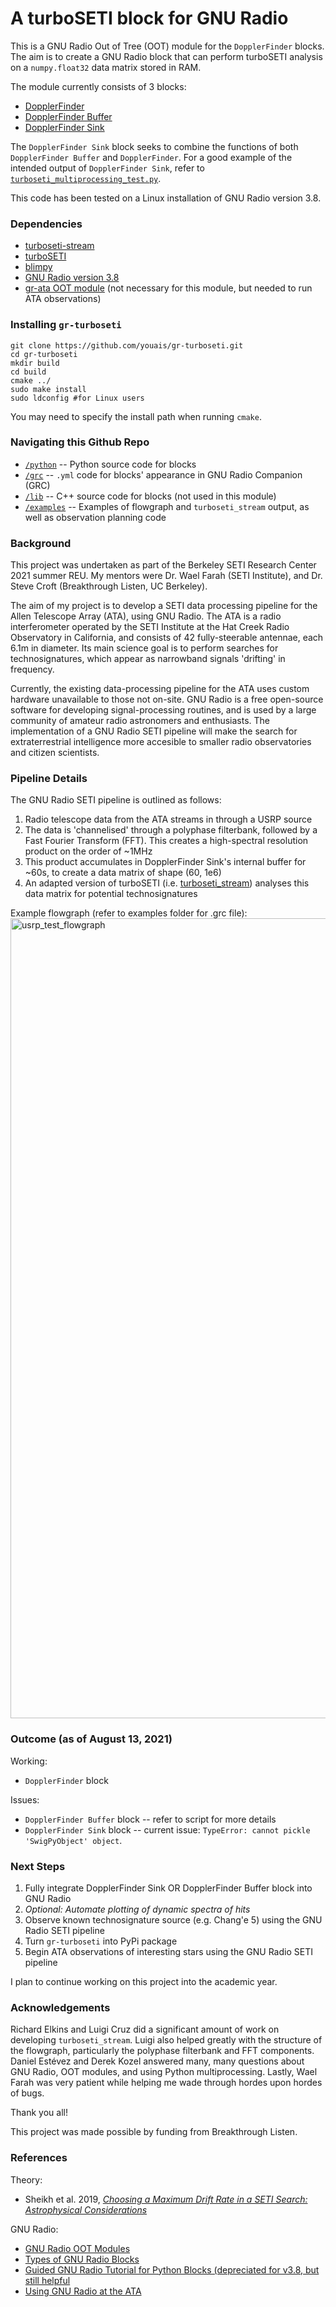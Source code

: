 # A turboSETI block for GNU Radio

This is a GNU Radio Out of Tree (OOT) module for the `DopplerFinder` blocks. The aim is to create a GNU Radio block that can perform turboSETI analysis on a `numpy.float32` data matrix stored in RAM.

The module currently consists of 3 blocks:
- [DopplerFinder](https://github.com/youais/gr-turboseti/blob/master/python/find_et.py)
- [DopplerFinder Buffer](https://github.com/youais/gr-turboseti/blob/master/python/find_et_buffer.py)
- [DopplerFinder Sink](https://github.com/youais/gr-turboseti/blob/master/python/find_et_sync.py)

The `DopplerFinder Sink` block seeks to combine the functions of both `DopplerFinder Buffer` and `DopplerFinder`. For a good example of the intended output of `DopplerFinder Sink`, refer to [`turboseti_multiprocessing_test.py`](https://github.com/youais/gr-turboseti/blob/master/examples/turboseti_multiprocessing_test.py). 

This code has been tested on a Linux installation of GNU Radio version 3.8.


### Dependencies

- [turboseti-stream](https://github.com/luigifcruz/turboseti-stream)
- [turboSETI](https://github.com/UCBerkeleySETI/turbo_seti/tree/e9dbcd8319cf332858ed95e3090ae1feeebab25d)
- [blimpy](https://github.com/UCBerkeleySETI/blimpy)
- [GNU Radio version 3.8](https://wiki.gnuradio.org/index.php/InstallingGR)
- [gr-ata OOT module](https://github.com/SETIatHCRO/gr-ata) (not necessary for this module, but needed to run ATA observations)


### Installing `gr-turboseti`

```
git clone https://github.com/youais/gr-turboseti.git
cd gr-turboseti
mkdir build
cd build
cmake ../
sudo make install
sudo ldconfig #for Linux users
```
You may need to specify the install path when running `cmake`.


### Navigating this Github Repo

- [`/python`](https://github.com/youais/gr-turboseti/tree/master/python) -- Python source code for blocks
- [`/grc`](https://github.com/youais/gr-turboseti/tree/master/grc) -- `.yml` code for blocks' appearance in GNU Radio Companion (GRC)
- [`/lib`](https://github.com/youais/gr-turboseti/tree/master/lib) -- C++ source code for blocks (not used in this module)
- [`/examples`](https://github.com/youais/gr-turboseti/tree/master/examples) -- Examples of flowgraph and `turboseti_stream` output, as well as observation planning code


### Background

This project was undertaken as part of the Berkeley SETI Research Center 2021 summer REU. My mentors were Dr. Wael Farah (SETI Institute), and Dr. Steve Croft (Breakthrough Listen, UC Berkeley).

The aim of my project is to develop a SETI data processing pipeline for the Allen Telescope Array (ATA), using GNU Radio. The ATA is a radio interferometer operated by the SETI Institute at the Hat Creek Radio Observatory in California, and consists of 42 fully-steerable antennae, each 6.1m in diameter. Its main science goal is to perform searches for technosignatures, which appear as narrowband signals 'drifting' in frequency. 

Currently, the existing data-processing pipeline for the ATA uses custom hardware unavailable to those not on-site. GNU Radio is a free open-source software for developing signal-processing routines, and is used by a large community of amateur radio astronomers and enthusiasts. The implementation of a GNU Radio SETI pipeline will make the search for extraterrestrial intelligence more accesible to smaller radio observatories and citizen scientists.


### Pipeline Details

The GNU Radio SETI pipeline is outlined as follows:
1. Radio telescope data from the ATA streams in through a USRP source
2. The data is 'channelised' through a polyphase filterbank, followed by a Fast Fourier Transform (FFT). This creates a high-spectral resolution product on the order of ~1MHz
3. This product accumulates in DopplerFinder Sink's internal buffer for ~60s, to create a data matrix of shape (60, 1e6)
4. An adapted version of turboSETI (i.e. [turboseti_stream](https://github.com/luigifcruz/turboseti-stream/blob/main/main.py)) analyses this data matrix for potential technosignatures

Example flowgraph (refer to examples folder for .grc file):
<img width="1280" alt="usrp_test_flowgraph" src="https://user-images.githubusercontent.com/54188486/129296704-577b0380-6899-47f4-8a7c-d9cf56200835.png">


### Outcome (as of August 13, 2021)

Working:
- `DopplerFinder` block

Issues:
- `DopplerFinder Buffer` block -- refer to script for more details
- `DopplerFinder Sink` block -- current issue: `TypeError: cannot pickle 'SwigPyObject' object`.

### Next Steps

1. Fully integrate DopplerFinder Sink OR DopplerFinder Buffer block into GNU Radio
3. _Optional: Automate plotting of dynamic spectra of hits_
4. Observe known technosignature source (e.g. Chang'e 5) using the GNU Radio SETI pipeline
5. Turn `gr-turboseti` into PyPi package
6. Begin ATA observations of interesting stars using the GNU Radio SETI pipeline

I plan to continue working on this project into the academic year.


### Acknowledgements

Richard Elkins and Luigi Cruz did a significant amount of work on developing `turboseti_stream`. Luigi also helped greatly with the structure of the flowgraph, particularly the polyphase filterbank and FFT components. Daniel Estévez and Derek Kozel answered many, many questions about GNU Radio, OOT modules, and using Python multiprocessing. Lastly, Wael Farah was very patient while helping me wade through hordes upon hordes of bugs.

Thank you all!

This project was made possible by funding from Breakthrough Listen.


### References

Theory:
- Sheikh et al. 2019, [_Choosing a Maximum Drift Rate in a SETI Search: Astrophysical Considerations_](https://arxiv.org/abs/1910.01148)

GNU Radio:
- [GNU Radio OOT Modules](https://wiki.gnuradio.org/index.php/OutOfTreeModules)
- [Types of GNU Radio Blocks](https://wiki.gnuradio.org/index.php/Types_of_Blocks)
- [Guided GNU Radio Tutorial for Python Blocks (depreciated for v3.8, but still helpful](https://wiki.gnuradio.org/index.php/Guided_Tutorial_GNU_Radio_in_Python)
- [Using GNU Radio at the ATA](https://wiki.gnuradio.org/index.php/GNURadio@theATA)

